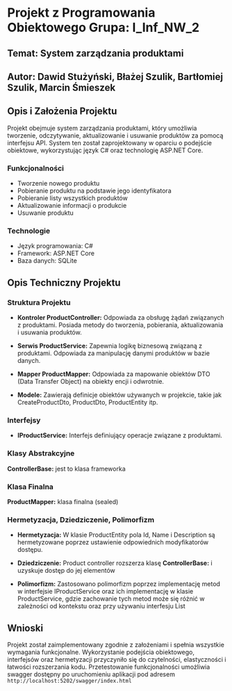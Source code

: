 # Projekt z Programowania Obiektowego Grupa: I_Inf_NW_2

## Temat: System zarządzania produktami

## Autor: Dawid Stużyński, Błażej Szulik, Bartłomiej Szulik, Marcin Śmieszek

## Opis i Założenia Projektu

Projekt obejmuje system zarządzania produktami, który umożliwia tworzenie, odczytywanie, aktualizowanie i usuwanie
produktów za pomocą interfejsu API. System ten został zaprojektowany w oparciu o podejście obiektowe, wykorzystując
język C# oraz technologię ASP.NET Core.

### Funkcjonalności

- Tworzenie nowego produktu
- Pobieranie produktu na podstawie jego identyfikatora
- Pobieranie listy wszystkich produktów
- Aktualizowanie informacji o produkcie
- Usuwanie produktu

### Technologie

- Język programowania: C#
- Framework: ASP.NET Core
- Baza danych: SQLite

## Opis Techniczny Projektu

### Struktura Projektu

- **Kontroler ProductController:** Odpowiada za obsługę żądań związanych z produktami. Posiada metody do tworzenia,
  pobierania, aktualizowania i usuwania produktów.

- **Serwis ProductService:** Zapewnia logikę biznesową związaną z produktami. Odpowiada za manipulację danymi produktów
  w bazie danych.

- **Mapper ProductMapper:** Odpowiada za mapowanie obiektów DTO (Data Transfer Object) na obiekty encji i odwrotnie.

- **Modele:** Zawierają definicje obiektów używanych w projekcie, takie jak CreateProductDto, ProductDto, ProductEntity
  itp.

### Interfejsy

- **IProductService:** Interfejs definiujący operacje związane z produktami.

### Klasy Abstrakcyjne

**ControllerBase:** jest to klasa frameworka

### Klasa Finalna

**ProductMapper:** klasa finalna (sealed)

### Hermetyzacja, Dziedziczenie, Polimorfizm

- **Hermetyzacja:** W klasie ProductEntity pola Id, Name i Description są hermetyzowane poprzez ustawienie odpowiednich
  modyfikatorów dostępu.

- **Dziedziczenie:** Product controller rozszerza klasę **ControllerBase:** i uzyskuje dostęp do jej elementów

- **Polimorfizm:** Zastosowano polimorfizm poprzez implementację metod w interfejsie IProductService oraz ich
  implementację w klasie ProductService, gdzie zachowanie tych metod może się różnić w zależności od kontekstu oraz przy
  używaniu interfesju List

## Wnioski

Projekt został zaimplementowany zgodnie z założeniami i spełnia wszystkie wymagania funkcjonalne. Wykorzystanie
podejścia obiektowego, interfejsów oraz hermetyzacji przyczyniło się do czytelności, elastyczności i łatwości
rozszerzania kodu. Przetestowanie funkcjonalności umożliwia swagger dostępny po uruchomieniu aplikacji pod adresem `http://localhost:5202/swagger/index.html` 
